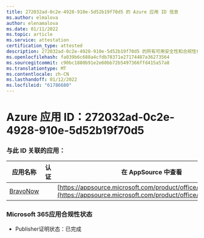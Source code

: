 ```yaml
---
title: 272032ad-0c2e-4928-910e-5d52b19f70d5 的 Azure 应用 ID 信息
ms.author: elmalova
author: elenamalova
ms.date: 01/11/2022
ms.topic: article
ms.service: attestation
certification_type: attested
description: 272032ad-0c2e-4928-910e-5d52b19f70d5 的所有可用安全性和合规性信息。
ms.openlocfilehash: fa039b6c688a4cfdb78371e27174487a36273564
ms.sourcegitcommit: c90bc1880b91e2e60bb72b5497366ffd415a57a8
ms.translationtype: MT
ms.contentlocale: zh-CN
ms.lasthandoff: 01/12/2022
ms.locfileid: "61786680"
---
```

# <a name="azure-app-id-272032ad-0c2e-4928-910e-5d52b19f70d5"></a>Azure 应用 ID：272032ad-0c2e-4928-910e-5d52b19f70d5


### <a name="apps-associated-with-this-id"></a>与此 ID 关联的应用：
| **应用名称** | **认证** | **在 AppSource 中查看** |
|--------------|---------------|-----------------------|
| [BravoNow](https://docs.microsoft.com/microsoft-365-app-certification/forward/WA200000157) |  | [https://appsource.microsoft.com/product/office/WA200000157](https://appsource.microsoft.com/product/office/WA200000157) |

### <a name="microsoft-365-app-compliance-status"></a>Microsoft 365应用合规性状态
- Publisher证明状态：已完成
